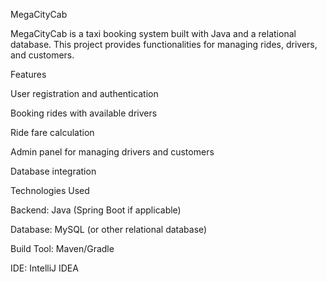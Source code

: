 MegaCityCab

MegaCityCab is a taxi booking system built with Java and a relational database. This project provides functionalities for managing rides, drivers, and customers.

Features

User registration and authentication

Booking rides with available drivers

Ride fare calculation

Admin panel for managing drivers and customers

Database integration

Technologies Used

Backend: Java (Spring Boot if applicable)

Database: MySQL (or other relational database)

Build Tool: Maven/Gradle

IDE: IntelliJ IDEA
